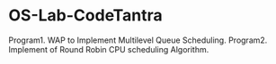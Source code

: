 # OS-Lab-CodeTantra
Program1. WAP to Implement Multilevel Queue Scheduling.
Program2. Implement of Round Robin CPU scheduling Algorithm.

